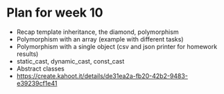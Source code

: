# Plan for week 10

- Recap template inheritance, the diamond, polymorphism
- Polymorphism with an array (example with different tasks)
- Polymorphism with a single object (csv and json printer for homework results)
- static_cast, dynamic_cast, const_cast
- Abstract classes
- https://create.kahoot.it/details/de31ea2a-fb20-42b2-9483-e39239cf1e41
